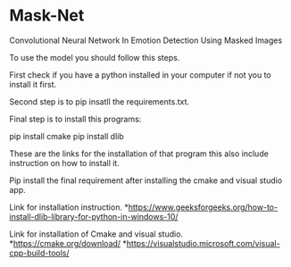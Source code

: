 # Mask-Net
Convolutional Neural Network In Emotion Detection Using Masked Images

To use the model you should follow this steps.

First check if you have a python installed in your computer if not you to install it first. 

Second step is to pip insatll the requirements.txt.

Final step is to install this programs:

pip install cmake
pip install dlib

These are the links for the installation of that program this also include instruction on how to install it.

Pip install the final requirement after installing the cmake and visual studio app.

Link for installation instruction.
*https://www.geeksforgeeks.org/how-to-install-dlib-library-for-python-in-windows-10/

Link for installation of Cmake and visual studio.
*https://cmake.org/download/ 
*https://visualstudio.microsoft.com/visual-cpp-build-tools/
